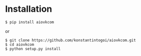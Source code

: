 # Installation

```shell
$ pip install aiovkcom
```

or

```shell
$ git clone https://github.com/konstantintogoi/aiovkcom.git
$ cd aiovkcom
$ python setup.py install
```
